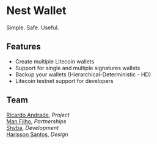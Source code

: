 # Nest Wallet

Simple. Safe. Useful.

## Features

- Create multiple Litecoin wallets
- Support for single and multiple signatures wallets
- Backup your wallets (Hierarchical-Deterministic - HD)
- Litecoin testnet support for developers

## Team

[Ricardo Andrade](https://www.twitter.com/ricsodre), *Project*<br />
[Man Filho](https://#), *Partnerships*<br />
[Shyba](https://#), *Development*<br />
[Harisson Santos](https://#), *Design*<br />

